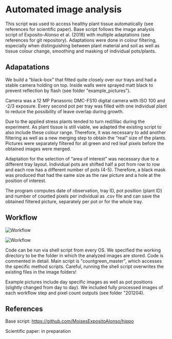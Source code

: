 # Automated image analysis

This script was used to access healthy plant tissue automatically (see references for scientific paper). Base script follows the image analysis script of Exposito-Alonso et al. (2018) with multiple adaptations (see references for git repository). Adaptations were done in colour filtering, especially when distinguishing between plant material and soil as well as tissue colour change, smoothing and masking of individual pots/plants. 

## Adapatations

We build a “black-box” that fitted quite closely over our trays and had a stable camera holding on top. Inside walls were sprayed matt black to prevent reflection by flash (see folder "example_pictures"). 

Camera was a 12 MP Panasonic DMC-FS10 digital camera with ISO 100 and -2/3 exposure. Every second pot per tray was filled with one individual plant to reduce the possibility of leave overlap during growth. 

Due to the applied stress plants tended to turn red/lilac during the experiment. As plant tissue is still viable, we adapted the existing script to also include these colour range. Therefore, it was necessary to add another filtering as well as a new merging step to obtain the “real” size of the plants. Pictures were separately filtered for all green and red leaf pixels before the obtained images were merged.

Adaptation for the selection of “area of interest” was necessary due to a different tray layout. Individual pots are shifted half a pot from row to row and each row has a different number of pots (4-5). Therefore, a black mask was produced that had the same size as the raw picture and a hole at the position of interest. 

The program computes date of observation, tray ID, pot position (plant ID) and number of counted pixels per individual as .csv file and can save the obtained filtered picture, separately per pot or for the whole tray.

## Workflow

![Workflow](/HeblackJ/automated_image_analysis/blob/main/example_pictures/workflow_image_analysis.jpg?raw=true "Workflow")

<img src="/HeblackJ/automated_image_analysis/blob/main/example_pictures/workflow_image_analysis.jpg" alt="Workflow" title="Workflow">

Code can be run via shell script from every OS. We specified the working directory to be the folder in which the analyzed images are stored. Code is commented in detail. Main script is "countgreen_master", which accesses the specific method scripts. Careful, running the shell script overwrites the existing files in the image folders!

Example pictures include day specific images as well as pot positions (slightly changed from day to day). We included fully processed images of each workflow step and pixel count outputs (see folder "201204).

## References

Base script: https://github.com/MoisesExpositoAlonso/hippo

Scientific paper: in preparation

